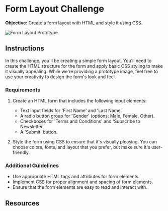 # Form Layout Challenge
**Objective:** Create a form layout with HTML and style it using CSS.

![Form Layout Prototype](prototype.png)

## Instructions
In this challenge, you'll be creating a simple form layout. You'll need to create the HTML structure for the form and apply basic CSS styling to make it visually appealing. While we're providing a prototype image, feel free to use your creativity to design the form's look and feel.

### Requirements
1. Create an HTML form that includes the following input elements:
   - Text input fields for 'First Name' and 'Last Name.'
   - A radio button group for 'Gender' (options: Male, Female, Other).
   - Checkboxes for 'Terms and Conditions' and 'Subscribe to Newsletter.'
   - A 'Submit' button.

2. Style the form using CSS to ensure that it's visually pleasing. You can choose colors, fonts, and layout that you prefer, but make sure it's user-friendly.

### Additional Guidelines
- Use appropriate HTML tags and attributes for form elements.
- Implement CSS for proper alignment and spacing of form elements.
- Ensure that the form elements are easy to read and interact with.

## Resources